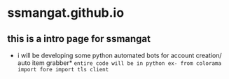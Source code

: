 # ssmangat.github.io
## this is a intro page for ssmangat
* i will be developing some python automated bots for account creation/ auto item grabber*
`entire code will be in python
ex-
from colorama import fore
import tls client`
